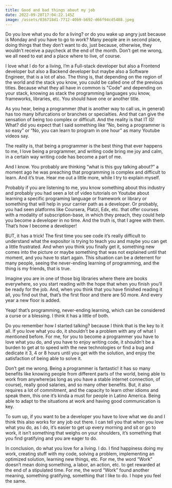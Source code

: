 ```yaml
---
title: Good and bad things about my job
date: 2022-09-28T17:04:22.145Z
image: /assets/036718d1-7712-40b9-b692-d66f94cd5488.jpeg
---
```


Do you love what you do for a living? or do you wake up angry just because is Monday and you have to go to work? Many people are in second place, doing things that they don’t want to do, just because, otherwise, they wouldn’t receive a paycheck at the end of the month. Don’t get me wrong, we all need to eat and a place where to live, of course.

I love what I do for a living, I’m a Full-stack developer but also a Frontend developer but also a Backend developer but maybe also a Software Engineer, that is a lot of also. The thing is, that depending on the region of the world and the stack you know, you could be called one of the previous titles. Because what they all have in common is "Code" and depending on your stack, knowing as stack the programming languages you know, frameworks, libraries, etc. You should have one or another title.

As you hear, being a programmer (that is another way to call us, in general) has too many bifurcations or branches or specialties. And that can give the sensation of being too complex or difficult. And the reality is that IT IS! What? did you expect that I said something like “No, being a programmer is so easy” or “No, you can learn to program in one hour” as many Youtube videos say.



The reality is, that being a programmer is the best thing that ever happens to me, I love being a programmer, and writing code bring me joy and calm, in a certain way writing code has become a part of me.

And I know. You probably are thinking “what is this guy talking about?” a moment ago he was preaching that programming is complex and difficult to learn. And it’s true. Hear me out a little more, while I try to explain myself.

Probably if you are listening to me, you know something about this industry and probably you had seen a lot of video tutorials on Youtube about learning a specific programing language or framework or library or something that will help in your carrier path as a developer. Or probably, you had seen platforms like Coursera, Platzi, Edx, etc. that offer courses with a modality of subscription-base, in which they preach, they could help you become a developer in no time. And the truth is, that I agree with them. That’s how I become a developer!

BUT, it has a trick! The first time you see code it’s really difficult to understand what the expositor is trying to teach you and maybe you can get a little frustrated. And when you think you finally get it, something new comes into the picture or maybe something that was not explained until that moment, and you have to start again. This situation can be a deterrent for many people, seeing the never-ending learning of programming, and the thing is my friends, that is true.

Imagine you are in one of those big libraries where there are books everywhere, so you start reading with the hope that when you finish you’ll be ready for the job. And, when you think that you have finished reading it all, you find out that, that’s the first floor and there are 50 more. And every year a new floor is added.

Yeap! that’s programming, never-ending learning, which can be considered a curse or a blessing. I think it has a little of both.

Do you remember how I started talking? because I think that is the key to it all. If you love what you do, it shouldn’t be a problem with any of what I mentioned before. For me, for you to become a programmer you have to love what you do, and you have to enjoy writing code, it shouldn’t be a burden to get at to speed with the new technologies or find a bug and dedicate it 3, 4 or 8 hours until you get with the solution, and enjoy the satisfaction of being able to solve it.

Don’t get me wrong. Being a programmer is fantastic! it has so many benefits like knowing people from different parts of the world, being able to work from anywhere(as long as you have a stable internet connection, of course), really good salaries, and so many other benefits. But, it also requires a lot of commitment, and the capacity to learn other idioms and speak them, this one it’s kinda a must for people in Latino America. Being able to adapt to the situations at work and having good communication is key.



To sum up, if you want to be a developer you have to love what we do and I think this also works for any job out there. I can tell you that when you love what you do, as I do, it’s easier to get up every morning and sit or go to work, it isn’t something that weighs on your shoulders, it’s something that you find gratifying and you are eager to do.

In conclusion, do what you love for a living. I do. I find happiness doing my work, creating stuff with my code, solving a problem, implementing an optimized solution, learning new things, etc. For me, the word “Work” doesn’t mean doing something, a labor, an action, etc. to get rewarded at the end of a stipulated time. For me, the word “Work” found another meaning, something gratifying, something that I like to do. I hope you feel the same.

